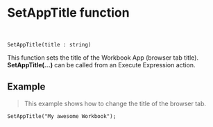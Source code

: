 # SetAppTitle function

<br/>

```
SetAppTitle(title : string)
```

This function sets the title of the Workbook App (browser tab title). **SetAppTitle(…)** can be called from an Execute Expression action.
<br/>

## Example

>This example shows how to change the title of the browser tab.

```
SetAppTitle("My awesome Workbook");
```

